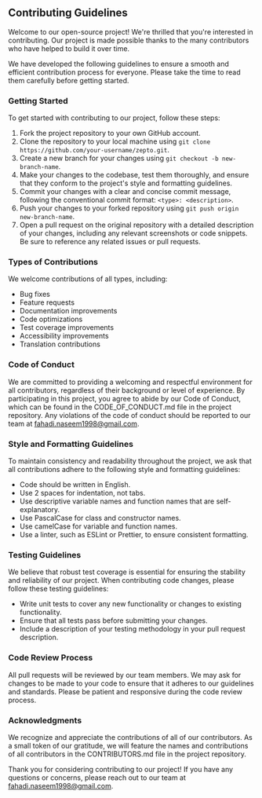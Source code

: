 ## Contributing Guidelines

Welcome to our open-source project! We're thrilled that you're interested in contributing. Our project is made possible thanks to the many contributors who have helped to build it over time. 

We have developed the following guidelines to ensure a smooth and efficient contribution process for everyone. Please take the time to read them carefully before getting started.

### Getting Started

To get started with contributing to our project, follow these steps:

1. Fork the project repository to your own GitHub account.
2. Clone the repository to your local machine using `git clone https://github.com/your-username/zepto.git`.
3. Create a new branch for your changes using `git checkout -b new-branch-name`.
4. Make your changes to the codebase, test them thoroughly, and ensure that they conform to the project's style and formatting guidelines.
5. Commit your changes with a clear and concise commit message, following the conventional commit format: `<type>: <description>`.
6. Push your changes to your forked repository using `git push origin new-branch-name`.
7. Open a pull request on the original repository with a detailed description of your changes, including any relevant screenshots or code snippets. Be sure to reference any related issues or pull requests.

### Types of Contributions

We welcome contributions of all types, including:

- Bug fixes
- Feature requests
- Documentation improvements
- Code optimizations
- Test coverage improvements
- Accessibility improvements
- Translation contributions

### Code of Conduct

We are committed to providing a welcoming and respectful environment for all contributors, regardless of their background or level of experience. By participating in this project, you agree to abide by our Code of Conduct, which can be found in the CODE_OF_CONDUCT.md file in the project repository. Any violations of the code of conduct should be reported to our team at fahadi.naseem1998@gmail.com.

### Style and Formatting Guidelines

To maintain consistency and readability throughout the project, we ask that all contributions adhere to the following style and formatting guidelines:

- Code should be written in English.
- Use 2 spaces for indentation, not tabs.
- Use descriptive variable names and function names that are self-explanatory.
- Use PascalCase for class and constructor names.
- Use camelCase for variable and function names.
- Use a linter, such as ESLint or Prettier, to ensure consistent formatting.

### Testing Guidelines

We believe that robust test coverage is essential for ensuring the stability and reliability of our project. When contributing code changes, please follow these testing guidelines:

- Write unit tests to cover any new functionality or changes to existing functionality.
- Ensure that all tests pass before submitting your changes.
- Include a description of your testing methodology in your pull request description.

### Code Review Process

All pull requests will be reviewed by our team members. We may ask for changes to be made to your code to ensure that it adheres to our guidelines and standards. Please be patient and responsive during the code review process.

### Acknowledgments

We recognize and appreciate the contributions of all of our contributors. As a small token of our gratitude, we will feature the names and contributions of all contributors in the CONTRIBUTORS.md file in the project repository.

Thank you for considering contributing to our project! If you have any questions or concerns, please reach out to our team at fahadi.naseem1998@gmail.com.
